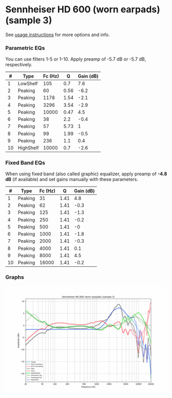 # Sennheiser HD 600 (worn earpads) (sample 3)
See [usage instructions](https://github.com/jaakkopasanen/AutoEq#usage) for more options and info.

### Parametric EQs
You can use filters 1-5 or 1-10. Apply preamp of -5.7 dB or -5.7 dB, respectively.

|   # | Type      |   Fc (Hz) |    Q |   Gain (dB) |
|-----|-----------|-----------|------|-------------|
|   1 | LowShelf  |       105 | 0.7  |         7.6 |
|   2 | Peaking   |        60 | 0.56 |        -6.2 |
|   3 | Peaking   |      1178 | 1.54 |        -2.1 |
|   4 | Peaking   |      3296 | 3.54 |        -2.9 |
|   5 | Peaking   |     10000 | 0.47 |         4.5 |
|   6 | Peaking   |        38 | 2.2  |        -0.4 |
|   7 | Peaking   |        57 | 5.73 |         1   |
|   8 | Peaking   |        99 | 1.99 |        -0.5 |
|   9 | Peaking   |       236 | 1.1  |         0.4 |
|  10 | HighShelf |     10000 | 0.7  |        -2.6 |

### Fixed Band EQs
When using fixed band (also called graphic) equalizer, apply preamp of **-4.8 dB** (if available) and set gains manually with these parameters.

|   # | Type    |   Fc (Hz) |    Q |   Gain (dB) |
|-----|---------|-----------|------|-------------|
|   1 | Peaking |        31 | 1.41 |         4.8 |
|   2 | Peaking |        62 | 1.41 |        -0.3 |
|   3 | Peaking |       125 | 1.41 |        -1.3 |
|   4 | Peaking |       250 | 1.41 |        -0.2 |
|   5 | Peaking |       500 | 1.41 |        -0   |
|   6 | Peaking |      1000 | 1.41 |        -1.8 |
|   7 | Peaking |      2000 | 1.41 |        -0.3 |
|   8 | Peaking |      4000 | 1.41 |         0.1 |
|   9 | Peaking |      8000 | 1.41 |         4.5 |
|  10 | Peaking |     16000 | 1.41 |        -0.2 |

### Graphs
![](./Sennheiser%20HD%20600%20(worn%20earpads)%20(sample%203).png)
